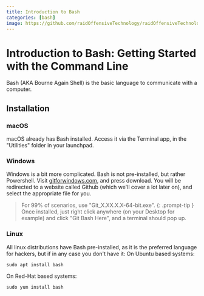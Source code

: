 ```yaml
---
title: Introduction to Bash
categories: [bash]
image: https://github.com/raidOffensiveTechnology/raidOffensiveTechnology.github.io/blob/main/assets/img/bash.png?raw=true
---
```


# Introduction to Bash: Getting Started with the Command Line

Bash (AKA Bourne Again Shell) is the basic language to communicate with a computer.

## Installation
### macOS
macOS already has Bash installed. Access it via the Terminal app, in the "Utilities" folder in your launchpad.

### Windows
Windows is a bit more complicated. Bash is not pre-installed, but rather Powershell.
Visit [gitforwindows.com](https://gitforwindows.org/), and press download.
You will be redirected to a website called Github (which we'll cover a lot later on), and select the appropriate file for you.
> For 99% of scenarios, use "Git_X.XX.X.X-64-bit.exe".
{: .prompt-tip }
Once installed, just right click anywhere (on your Desktop for example) and click "Git Bash Here", and a terminal should pop up.

### Linux
All linux distributions have Bash pre-installed, as it is the preferred language for hackers, but if in any case you don't have it:
On Ubuntu based systems:
```
sudo apt install bash
```

On Red-Hat based systems:
```
sudo yum install bash
```

